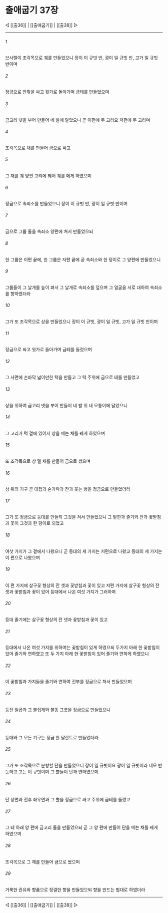 # 출애굽기 37장

◁ [[출36]] | [[출애굽기]] | [[출38]] ▷
***

###### 1
브사렐이 조각목으로 궤를 만들었으니 장이 이 규빗 반, 광이 일 규빗 반, 고가 일 규빗 반이며

###### 2
정금으로 안팎을 싸고 윗가로 돌아가며 금테를 만들었으며

###### 3
금고리 넷을 부어 만들어 네 발에 달았으니 곧 이편에 두 고리요 저편에 두 고리며

###### 4
조각목으로 채를 만들어 금으로 싸고

###### 5
그 채를 궤 양편 고리에 꿰어 궤를 메게 하였으며

###### 6
정금으로 속죄소를 만들었으니 장이 이 규빗 반, 광이 일 규빗 반이며

###### 7
금으로 그룹 둘을 속죄소 양편에 쳐서 만들었으되

###### 8
한 그룹은 이편 끝에, 한 그룹은 저편 끝에 곧 속죄소와 한 덩이로 그 양편에 만들었으니

###### 9
그룹들이 그 날개를 높이 펴서 그 날개로 속죄소를 덮으며 그 얼굴을 서로 대하여 속죄소를 향하였더라

###### 10
그가 또 조각목으로 상을 만들었으니 장이 이 규빗, 광이 일 규빗, 고가 일 규빗 반이며

###### 11
정금으로 싸고 윗가로 돌아가며 금테를 둘렀으며

###### 12
그 사면에 손바닥 넓이만한 턱을 만들고 그 턱 주위에 금으로 테를 만들었고

###### 13
상을 위하여 금고리 넷을 부어 만들어 네 발 위 네 모퉁이에 달았으니

###### 14
그 고리가 턱 곁에 있어서 상을 메는 채를 꿰게 하였으며

###### 15
또 조각목으로 상 멜 채를 만들어 금으로 쌌으며

###### 16
상 위의 기구 곧 대접과 숟가락과 잔과 붓는 병을 정금으로 만들었더라

###### 17
그가 또 정금으로 등대를 만들되 그것을 쳐서 만들었으니 그 밑판과 줄기와 잔과 꽃받침과 꽃이 그것과 한 덩이로 되었고

###### 18
여섯 가지가 그 곁에서 나왔으니 곧 등대의 세 가지는 저편으로 나왔고 등대의 세 가지는 이 편으로 나왔으며

###### 19
이 편 가지에 살구꽃 형상의 잔 셋과 꽃받침과 꽃이 있고 저편 가지에 살구꽃 형상의 잔 셋과 꽃받침과 꽃이 있어 등대에서 나온 여섯 가지가 그러하며

###### 20
등대 줄기에는 살구꽃 형상의 잔 넷과 꽃받침과 꽃이 있고

###### 21
등대에서 나온 여섯 가지를 위하여는 꽃받침이 있게 하였으되 두가지 아래 한 꽃받침이 있어 줄기와 연하였고 또 두 가지 아래 한 꽃받침이 있어 줄기와 연하게 하였으니

###### 22
이 꽃받침과 가지들을 줄기와 연하여 전부를 정금으로 쳐서 만들었으며

###### 23
등잔 일곱과 그 불집게와 불똥 그릇을 정금으로 만들었으니

###### 24
등대와 그 모든 기구는 정금 한 달란트로 만들었더라

###### 25
그가 또 조각목으로 분향할 단을 만들었으니 장이 일 규빗이요 광이 일 규빗이라 네모 반듯하고 고는 이 규빗이며 그 뿔들이 단과 연하였으며

###### 26
단 상면과 전후 좌우면과 그 뿔을 정금으로 싸고 주위에 금테를 둘렀고

###### 27
그 테 아래 양 편에 금고리 둘을 만들었으되 곧 그 양 편에 만들어 단을 메는 채를 꿰게 하였으며

###### 28
조각목으로 그 채를 만들어 금으로 쌌으며

###### 29
거룩한 관유와 향품으로 정결한 향을 만들었으되 향을 만드는 법대로 하였더라

***
◁ [[출36]] | [[출애굽기]] | [[출38]] ▷